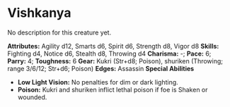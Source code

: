 # Vishkanya

No description for this creature yet.

**Attributes:** Agility d12, Smarts d6, Spirit d6, Strength d8, Vigor
d8
**Skills:** Fighting d4, Notice d6, Stealth d8, Throwing d4
**Charisma:** -; **Pace:** 6; **Parry:** 4; **Toughness:** 6
**Gear:** Kukri (Str+d8; Poison), shuriken (Throwing; range 3/6/12;
Str+d6; Poison)
**Edges:** Assassin
**Special Abilities**

- **Low Light Vision:** No penalties for dim or dark lighting.
- **Poison:** Kukri and shuriken inflict lethal poison if foe is Shaken
or wounded.
